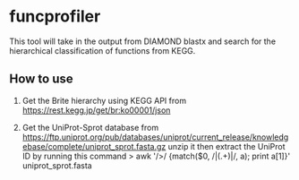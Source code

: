 # funcprofiler
This tool will take in the output from DIAMOND blastx and search for the hierarchical classification of functions from KEGG.

## How to use

1) Get the Brite hierarchy using KEGG API from https://rest.kegg.jp/get/br:ko00001/json

2) Get the UniProt-Sprot database from https://ftp.uniprot.org/pub/databases/uniprot/current_release/knowledgebase/complete/uniprot_sprot.fasta.gz unzip it then extract the UniProt ID by running this command > awk '/>/ {match($0, /\|(.+)\|/, a); print a[1]}' uniprot_sprot.fasta


